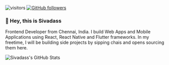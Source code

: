 ![visitors](https://visitor-badge.laobi.icu/badge?page_id=sivadass.sivadass)
[![GitHub followers](https://img.shields.io/github/followers/sivadass.svg?style=social&label=Follow)](https://github.com/sivadass?tab=followers)

### 👋 Hey, this is Sivadass

Frontend Developer from Chennai, India. I build Web Apps and Mobile Applications using React, React Native and Flutter frameworks. In my freetime, I will be building side projects by sipping chais and opens sourcing them here.


![Sivadass's GitHub Stats](https://github-readme-stats.vercel.app/api?username=sivadass&count_private=true&show_icons=true&theme=algolia )
